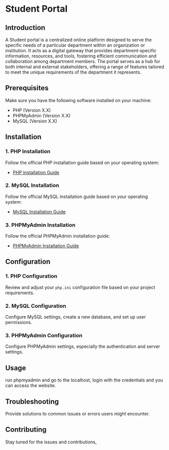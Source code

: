 # Student Portal

## Introduction

A Student portal is a centralized online platform designed to serve the specific needs of a particular department within an organization or institution. It acts as a digital gateway that provides department-specific information, resources, and tools, fostering efficient communication and collaboration among department members. The portal serves as a hub for both internal and external stakeholders, offering a range of features tailored to meet the unique requirements of the department it represents.

## Prerequisites

Make sure you have the following software installed on your machine:

- PHP (Version X.X)
- PHPMyAdmin (Version X.X)
- MySQL (Version X.X)

## Installation

### 1. PHP Installation

Follow the official PHP installation guide based on your operating system:

- [PHP Installation Guide](https://www.php.net/manual/en/install.php)

### 2. MySQL Installation

Follow the official MySQL installation guide based on your operating system:

- [MySQL Installation Guide](https://dev.mysql.com/doc/refman/8.0/en/installing.html)

### 3. PHPMyAdmin Installation

Follow the official PHPMyAdmin installation guide:

- [PHPMyAdmin Installation Guide](https://docs.phpmyadmin.net/en/latest/setup.html)

## Configuration

### 1. PHP Configuration

Review and adjust your `php.ini` configuration file based on your project requirements.

### 2. MySQL Configuration

Configure MySQL settings, create a new database, and set up user permissions.

### 3. PHPMyAdmin Configuration

Configure PHPMyAdmin settings, especially the authentication and server settings.

## Usage

run phpmyadmin and go to the localhost, login with the credentials and you can access the website.

## Troubleshooting

Provide solutions to common issues or errors users might encounter.

## Contributing

Stay tuned for the issues and contributions,

